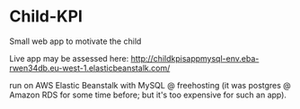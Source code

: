 # Child-KPI
Small web app to motivate the child

Live app may be assessed here:
http://childkpisappmysql-env.eba-rwen34db.eu-west-1.elasticbeanstalk.com/

run on AWS Elastic Beanstalk with MySQL @ freehosting (it was postgres @ Amazon RDS for some time before; but it's too expensive for such an app).
